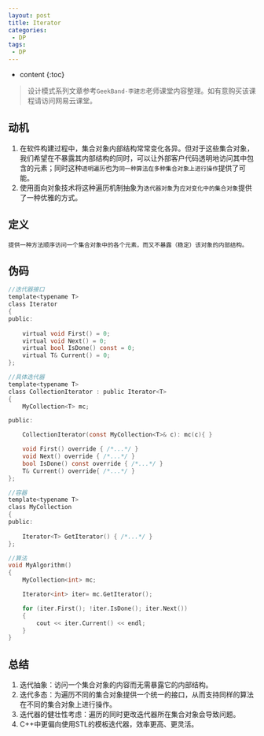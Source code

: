 ```yaml
---
layout: post
title: Iterator
categories: 
 - DP
tags:
 - DP
---
```


* content
{:toc}

> 设计模式系列文章参考`GeekBand-李建忠`老师课堂内容整理。如有意购买该课程请访问网易云课堂。

## 动机

1. 在软件构建过程中，集合对象内部结构常常变化各异。但对于这些集合对象，我们希望在不暴露其内部结构的同时，可以让外部客户代码透明地访问其中包含的元素；同时这种`透明遍历`也为`同一种算法在多种集合对象上进行操作`提供了可能。
2. 使用面向对象技术将这种遍历机制抽象为`迭代器对象`为`应对变化中的集合对象`提供了一种优雅的方式。




## 定义

	提供一种方法顺序访问一个集合对象中的各个元素，而又不暴露（稳定）该对象的内部结构。
	
## 伪码

```c
//迭代器接口
template<typename T>
class Iterator
{
public:
	
	virtual void First() = 0;
	virtual void Next() = 0;
	virtual bool IsDone() const = 0;
	virtual T& Current() = 0;
};

//具体迭代器
template<typename T>
class CollectionIterator : public Iterator<T>
{
	MyCollection<T> mc;

public:

	CollectionIterator(const MyCollection<T>& c): mc(c){ }

	void First() override { /*...*/ }
	void Next() override { /*...*/ }
	bool IsDone() const override { /*...*/ }
	T& Current() override{ /*...*/ }
};

//容器
template<typename T>
class MyCollection
{
public:
    
	Iterator<T> GetIterator() { /*...*/ }
};

//算法
void MyAlgorithm()
{
	MyCollection<int> mc;

	Iterator<int> iter= mc.GetIterator();

	for (iter.First(); !iter.IsDone(); iter.Next())
	{
		cout << iter.Current() << endl;
	}  
}
```

## 总结

1. 迭代抽象：访问一个集合对象的内容而无需暴露它的内部结构。
2. 迭代多态：为遍历不同的集合对象提供一个统一的接口，从而支持同样的算法在不同的集合对象上进行操作。
3. 迭代器的健壮性考虑：遍历的同时更改迭代器所在集合对象会导致问题。
4. C++中更偏向使用STL的模板迭代器，效率更高、更灵活。
